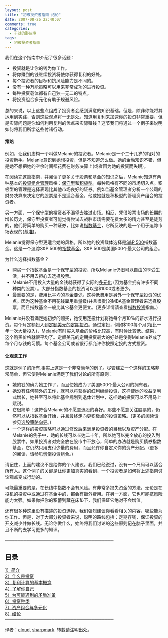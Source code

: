 ```yaml
---
layout: post
title: "初级投资者指南-结论"
date: 2007-08-26 22:40:07
comments: true
categories:
  - 干过的那些事
tags:
  - 初级投资者指南
---
```

我们在这个指南中介绍了很多话题：

*   投资就是让你的钱为你工作。
*   将你赚到的钱继续投资将使你获得复利的好处。
*   每个投资者的目标和抗风险能力是不同的。
*   没有一种万能策略可以用来非常成功的进行投资。
*   每种投资载体都有自己独一无二的特点。
*   将投资组合多元化有助于规避风险。

总的来说，以上这些点组成了投资者会感到满意的知识基础。但是，除非你能将其运用到实践，否则这些观点将一无是处。知道用复利来加速你的投资非常重要，但是实际问题是你如何利用复利的优点来实际赚钱？这节我们将通过一个例子来说明如何将我们所学这些付诸行动。

#### 策略

例如，让我们虚构一个叫做Melanie的投资者。Melanie是一个二十几岁的相对的投资新手。Melanie意识到她想投资，但是不知道怎么做。她的金融知识不错，但是她不想把她的空余时间都花费在财务决算上(或者因为她的投资而失眠)。

在阅读完这篇指南，并阅读了更多关于股票和基金的知识之后，Melanie知道有两种基本的<a href="http://www.investopedia.com/terms/p/portfoliomanagement.asp" target="_blank">投资组合管理</a>风格：<a href="http://www.investopedia.com/terms/p/passiveinvesting.asp" target="_blank">保守型</a>和<a href="http://www.investopedia.com/terms/a/activeinvesting.asp" target="_blank">积极型</a>。每种风格有不同的市场切入点。积极型的管理是选择表现比其他市场良好的证券。例如当基金管理者分析一个公司的财务决算来决定它的股票是不是适合基金，他或她就是积极型的管理资产组合的投资者。

另一方面，一个保守型的投资者不渴望去胜过市场。相反，凭借股票市场的长期的增长历史，保守型投资者可能觉得尝试去战胜市场需要花费太多的精力甚至是徒劳的，他们将简单的购买一种证券，比如说<a href="http://www.investopedia.com/terms/i/indexfund.asp" target="_blank">指数基金</a>，它所反映的是一个用于追踪市场表现的(<a href="http://www.investopedia.com/terms/b/benchmark.asp" target="_blank">基准</a>)。

Melanie觉得保守型更适合她的风格，所以她的投资载体选择是<a href="http://www.investopedia.com/terms/s/sp500.asp" target="_blank">S&P 500</a>指数基金。这是一个追踪S&P 500的<a href="http://www.investopedia.com/terms/m/mutualfund.asp" target="_blank">指数基金</a>，S&P 500是美国500个最大公司的组合。

为什么选择指数基金？

*   购买一个指数基金是一个保守型的投资，所以Melanie仍旧可以自由的享受生活，并不用去担心去选择股票。
*   Melanie不用投入大量的金钱就获得了实际的<a href="http://www.investopedia.com/terms/d/diversification.asp" target="_blank">多元化</a> (因为基金拥有许多不同种类的股票) 。大部分指数基金的投资可以是$1000或者更少。
*   最重要的是，费用比平均的基金要少。这种低费用是另外一个保守型投资的优点。因为这种基金不用花钱雇用重量级(并且很贵)的MBA基金管理者来选择股票，而且指数基金一般比其它基金更便宜。(更多详情请查看<a href="http://www.investopedia.com/university/indexes/" target="_blank">指数投资</a>指南。)

Melanie并没有满足她初步的购买，她使用定投计划将她每个月10%的薪水进行投资。每个月定额投入到<a href="http://www.investopedia.com/terms/d/dollarcostaveraging.asp" target="_blank">定额美元的定期投资</a>。通过定投，例如$100每个月(相比一年一次大量投入)，Melanie有时买入基金的价格比较高，有时候比较低。结果，这个购买价格就很平均了。定额美元的定期投资最大的好处是使得Melanie养成了每个月存钱的习惯。每个基金公司或者银行都允许你按照定投的方式投资。

#### 让观念工作

这就是例子的所有.事实上这是一个非常简单的例子。尽管建立一个这样的策略非常简单，但它使得Melanie满足了我们讨论的所有原则：

*   她的钱的确为她工作了，而且使她成为了美国500个最大公司的拥有者。
*   她没有任何额外的工作，就可以将获得的红利继续投资，这样使她的收益复利式增长，她甚至可以将此基金规划到退休计划中，这样她的投资可以不用马上赋税。
*   它很简单！这符合Melanie的不愿意选股的喜好。那些不愿意关注股票的，仍然可以从指数基金开始，并且最终走向更积极点的投资策略。(更多的阅读请参见<a href="http://www.investopedia.com/university/stockpicking/" target="_blank">选股策略向导</a>。)
*   一个这样的投资策略可以通过修改后来满足投资者的目标以及资产分配。在Melanie的例子中，她的长线可以长达二十年，所以她可以完全放心的投入到股票中。如果投资者对完全放在股市中不放心，简单的办法就是购买债券指数基金，它仍然只用支付少量的费用，而且允许你自定义你的资产分配。(更多的阅读，请参见<a href="http://www.investopedia.com/articles/mutualfund/03/043003.asp" target="_blank">懒惰投资组合</a>。)

请记住，上面的建议不是给你的个人建议。我们已经说过，没有一个尺码可以适合所有人。这个例子的关键是让你更加真实的看到，一个投资者是如何将上述指南讨论观点变成行动的。

可能最重要的是，在长线中指数不会有风险。有非常多损失资金的方法，无论是在投机的投资中或通过在基金中的，都会有额外费用。在另一方面，它也可能<a href="http://www.investopedia.com/terms/r/riskaverse.asp" target="_blank">抗风险</a>能力太强。如果你把你的积蓄到藏在床垫下，我们保证它绝对不会增值。

还有很多种这里没有描述的投资选择。我们强烈建议你看看相关的内容，哪些能为你工作。但是，对于大部分投资者来说，聪明的路线包括：定期存钱，保证投资的开支减少并做长线。无论你做什么，始终将我们讨论的这些原则记在脑子里面，并且不断的去学习更多的知识。

───────────────────────────────────

## 目录

[1）简介][1]  
[2）什么是投资][2]  
[3）复利计算的基本概念][3]  
[4）了解你自己][4]  
[5）为可能遇到的矛盾准备][5]  
[6）投资种类][6]  
[7）资产组合与多元化][7]  
[8）结论][8]  
───────────────────────────────────

译者：<a href="http://www.cloudwater.net/" target="_blank">cloud</a>, <a href="http://liujiong.com/" title="sharpmark's blog" target="_blank">sharpmark</a>. 转载请注明出处。

 [1]: /blog/posts/a-tutorial-for-beginner-investors-introduction/
 [2]: /blog/posts/a-tutorial-for-beginner-investors-what-is-investing/
 [3]: /blog/posts/a-tutorial-for-beginner-investors-the-concept-of-compounding/
 [4]: /blog/posts/a-tutorial-for-beginner-investors-knowing-yourself/
 [5]: /blog/posts/a-tutorial-for-beginner-investors-preparing-for-contradictions/
 [6]: /blog/posts/a-tutorial-for-beginner-investors-types-of-investments/
 [7]: /blog/posts/a-tutorial-for-beginner-investors-portfolios-and-diversification/
 [8]: /blog/posts/a-tutorial-for-beginner-investors-conclusion/